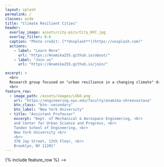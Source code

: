 ```yaml
---
layout: splash
permalink: /
classes: wide
title: "Climate Resilient Cities"
header:
  overlay_image: assets/city-pics/City_NYC.jpg
  overlay_filter: 0.6
  caption: "Photo credit: [**Unsplash**](https://unsplash.com)"
  actions:
    - label: "Learn More"
      url: "https://Anamika255.github.io/about/"
    - label: "Join us"
      url: "https://Anamika255.github.io/join/"

excerpt: >
  <br>
  Research group focused on "urban resilience in a changing climate" driven by critical and socially relevant questions such as: How can cities better prepare for climate extremes? Can innovative urban design mitigate extreme heat? What sustainable growth strategies can benefit rapidly developing cities?
  <br>
feature_row:
  - image_path: /assets/images/LOGO.png
    url: "https://engineering.nyu.edu/faculty/anamika-shreevastava"
    btn_class: "btn--secondary"
    btn_label: "New York University"
  - title: "Assistant Professor"
    excerpt: "Dept. of Mechanical & Aerospace Engineering, <br>
    and Center for Urban Science and Progress, <br>
    Tandon School of Engineering, <br>
    New York University​ <br>
    <br>
    370 Jay Street, 13th Floor, <br>
    Brooklyn, NY 11201"
---
```



<!--
### Prof. Anamika Shreevastava
Assistant Professor

Dept. of Mechanical & Aerospace Engineering, <br>
and Center for Urban Science and Progress, <br>
Tandon School of Engineering, <br>
New York University​

370 Jay Street, 13th Floor, <br>
Brooklyn, NY 11201


<!--
- image_path: /assets/images/Networks.jpg
  alt: "Projects"
  title: "Other Projects"
  excerpt: "Assorted collection of some of my scholarly projects that aren't published"
  url: "/projects/"
  btn_class: "btn--primary"
  btn_label: "Projects"
- image_path: /assets/images/Stat_Wars.png
  alt: "Resources"
  title: "Resources"
  excerpt: "Dive in for links to useful tools and online documents that I have curated over the years"
  url: "/resources/"
  btn_class: "btn--primary"
  btn_label: "Resources"
  -->
{% include feature_row %}
-->
